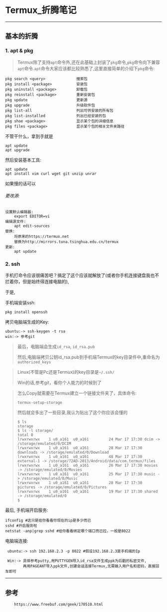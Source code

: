 # Termux_折腾笔记

------
## 基本的折腾

### 1. apt & pkg

> Termux除了支持`apt`命令外,还在此基础上封装了`pkg`命令,`pkg`命令向下兼容`apt`命令.`apt`命令大家应该都比较熟悉了,这里直接简单的介绍下`pkg`命令:

```
pkg search <query>              搜索包
pkg install <package>           安装包
pkg uninstall <package>         卸载包
pkg reinstall <package>         重新安装包
pkg update                      更新源
pkg upgrade                     升级软件包
pkg list-all                    列出可供安装的所有包
pkg list-installed              列出已经安装的包
pkg shoe <package>              显示某个包的详细信息
pkg files <package>             显示某个包的相关文件夹路径
```

不管干什么，拿到手就是
```
apt update
apt upgrade
```

然后安装基本工具:
```
apt update
apt install vim curl wget git unzip unrar
```


如果慢的话可以

###### 更改源:

```
设置默认编辑器:
    export EDITOR=vi
编辑源文件:
    apt edit-sources
替换:
    将原来的https://termux.net
    替换为http://mirrors.tuna.tsinghua.edu.cn/termux
更新:
    apt update
```

### 2. ssh

手机打命令应该很痛苦吧？搞定了这个应该就解放了(或者你手机连接键盘我也不拦着你，但是始终得连接电脑的),

于是,

手机端安装ssh:
```
pkg install openssh
```

拷贝电脑端生成的Key:
```
ubuntu:-> ssh-keygen -t rsa
win:-> 参考git
```

> 最后，电脑端会生成`id_rsa`, `id_rsa.pub`
>
> 然后,电脑端拷贝公钥id_rsa.pub到手机端Termux的key目录件中,重命名为`authorized_keys`

> Linux(不管是Pc还是Termux)的key目录是`~/.ssh/`
>
> Win的话,参考git，看你个人能力的时候到了

> 怎么Copy就需要在Termux建立一个链接文件夹了，具体命令:
> 
> ```
> termux-setup-storage
> ```
> 
> 然后就会多出了一些目录,我认为贴出了这个你应该会懂的
> 
> ```
> $ ls
> storage
> $ ls -l storage/
> total 0
> lrwxrwxrwx    1 u0_a161  u0_a161         24 Mar 17 17:30 dcim -> /storage/emulated/0/DCIM
> lrwxrwxrwx    1 u0_a161  u0_a161         28 Mar 17 17:30 downloads -> /storage/emulated/0/Download
> lrwxrwxrwx    1 u0_a161  u0_a161         48 Mar 17 17:30 external-1 -> /storage/72AD-2013/Android/data/com.termux/files
> lrwxrwxrwx    1 u0_a161  u0_a161         26 Mar 17 17:30 movies -> /storage/emulated/0/Movies
> lrwxrwxrwx    1 u0_a161  u0_a161         25 Mar 17 17:30 music -> /storage/emulated/0/Music
> lrwxrwxrwx    1 u0_a161  u0_a161         28 Mar 17 17:30 pictures -> /storage/emulated/0/Pictures
> lrwxrwxrwx    1 u0_a161  u0_a161         19 Mar 17 17:30 shared -> /storage/emulated/0
> $
> ```
> 

最后,
手机端开启服务:
```
ifconfig #这只是给你看看你现在的ip是多少而已
sshd #开启服务啦
netstat -anp|grep sshd #给你看看绑定哪个端口而已拉，一般是8022
```
电脑端连接:
```
 ubuntu:-> ssh 192.168.2.3 -p 8022 #假设192.168.2.3是手机端的Ip
 
 Win:-> 具体参考putty,用PUTTYGEN导入id_rsa文件生成ppk为后戳的私密文件,
        再用PAGEANT导入ppk文件,创建会话连接Termux,无需输入用户名和密码，直接回车即可
```

------
## 参考
```
    https://www.freebuf.com/geek/170510.html
```

